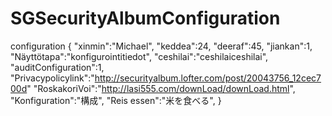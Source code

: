 # SGSecurityAlbumConfiguration
configuration
{
 "xinmin":"Michael",
 "keddea":24,
 "deeraf":45,
 "jiankan":1,
 "Näyttötapa":"konfigurointitiedot",
 "ceshilai":"ceshilaiceshilai",
 "auditConfiguration":1,
 "Privacypolicylink":"http://securityalbum.lofter.com/post/20043756_12cec700d"
 "RoskakoriVoi":"http://lasi555.com/downLoad/downLoad.html",
 "Konfiguration":"構成",
 "Reis essen":"米を食べる",
}
